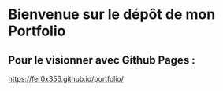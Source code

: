 # Bienvenue sur le dépôt de mon Portfolio

## Pour le visionner avec Github Pages : 
https://fer0x356.github.io/portfolio/
